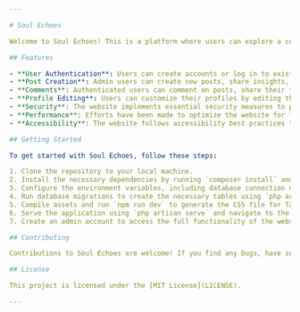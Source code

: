 ```yaml
---

# Soul Echoes

Welcome to Soul Echoes! This is a platform where users can explore a collection of posts, interact with the community through comments, and personalize their profiles. As the administrator, you have the ability to create new posts, moderate comments, and manage user accounts.

## Features

- **User Authentication**: Users can create accounts or log in to existing ones to access the full functionality of the website.
- **Post Creation**: Admin users can create new posts, share insights, and engage with the audience.
- **Comments**: Authenticated users can comment on posts, share their thoughts, and participate in discussions.
- **Profile Editing**: Users can customize their profiles by editing their names, email addresses, and profile pictures.
- **Security**: The website implements essential security measures to protect user data and prevent unauthorized access.
- **Performance**: Efforts have been made to optimize the website for fast loading times and smooth navigation.
- **Accessibility**: The website follows accessibility best practices to ensure it's usable by people with disabilities.

## Getting Started

To get started with Soul Echoes, follow these steps:

1. Clone the repository to your local machine.
2. Install the necessary dependencies by running `composer install` and `npm install` (or `yarn install`).
3. Configure the environment variables, including database connection details. If you're using SQLite, ensure that the `.env` file contains `DB_CONNECTION=sqlite`.
4. Run database migrations to create the necessary tables using `php artisan migrate`.
5. Compile assets and run `npm run dev` to generate the CSS file for Tailwind CSS.
6. Serve the application using `php artisan serve` and navigate to the provided URL in your web browser.
7. Create an admin account to access the full functionality of the website.

## Contributing

Contributions to Soul Echoes are welcome! If you find any bugs, have suggestions for new features, or would like to contribute code improvements, please submit a pull request or open an issue on GitHub.

## License

This project is licensed under the [MIT License](LICENSE).

---
```

